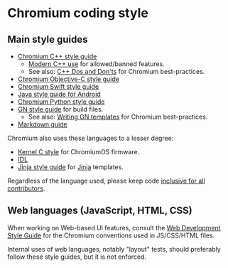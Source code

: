 # Chromium coding style

## Main style guides

*   [Chromium C++ style guide](c++/c++.md)
    *   [Modern C++ use](c++/c++-features.md) for allowed/banned features.
    *   See also: [C++ Dos and Don'ts](c++/c++-dos-and-donts.md) for Chromium
        best-practices.
*   [Chromium Objective-C style guide](objective-c/objective-c.md)
*   [Chromium Swift style guide](swift/swift.md)
*   [Java style guide for Android](java/java.md)
*   [Chromium Python style guide](python/python.md)
*   [GN style guide](https://gn.googlesource.com/gn/+/main/docs/style_guide.md)
    for build files.
    *   See also: [Writing GN templates](../build/docs/writing_gn_templates.md)
        for Chromium best-practices.
*   [Markdown guide](https://www.chromium.org/developers/markdown-documentation)

Chromium also uses these languages to a lesser degree:

*   [Kernel C style](https://www.kernel.org/doc/html/latest/process/coding-style.html)
    for ChromiumOS firmware.
*   [IDL](https://sites.google.com/a/chromium.org/dev/blink/webidl#TOC-Style)
*   [Jinja style guide](https://sites.google.com/a/chromium.org/dev/developers/jinja#TOC-Style)
    for [Jinja](https://sites.google.com/a/chromium.org/dev/developers/jinja)
    templates.

Regardless of the language used, please keep code
[inclusive for all contributors](inclusive_code.md).

## Web languages (JavaScript, HTML, CSS)

When working on Web-based UI features, consult the
[Web Development Style Guide](web/web.md) for the Chromium conventions used in
JS/CSS/HTML files.

Internal uses of web languages, notably "layout" tests, should preferably follow
these style guides, but it is not enforced.
